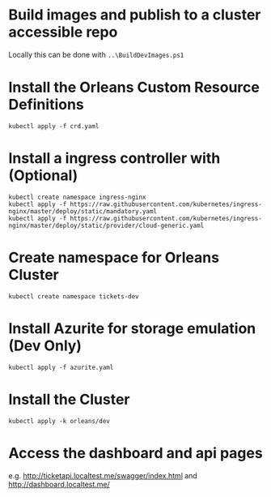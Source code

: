 # Build images and publish to a cluster accessible repo
Locally this can be done with `..\BuildDevImages.ps1`

# Install the Orleans Custom Resource Definitions
```
kubectl apply -f crd.yaml
```

# Install a ingress controller with (Optional)
```
kubectl create namespace ingress-nginx
kubectl apply -f https://raw.githubusercontent.com/kubernetes/ingress-nginx/master/deploy/static/mandatory.yaml
kubectl apply -f https://raw.githubusercontent.com/kubernetes/ingress-nginx/master/deploy/static/provider/cloud-generic.yaml
```

# Create namespace for Orleans Cluster
```
kubectl create namespace tickets-dev
```

# Install Azurite for storage emulation (Dev Only)
```
kubectl apply -f azurite.yaml
```

# Install the Cluster

```
kubectl apply -k orleans/dev
```

# Access the dashboard and api pages
e.g. http://ticketapi.localtest.me/swagger/index.html and http://dashboard.localtest.me/
